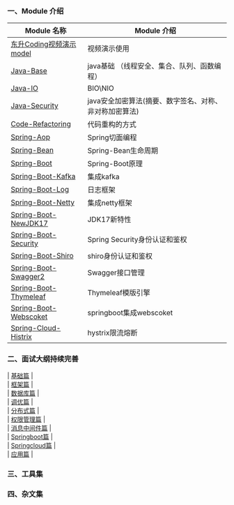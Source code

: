 
### 一、Module 介绍

| Module 名称                                                     | Module 介绍                      |
|---------------------------------------------------------------|--------------------------------|
| [东升Coding视频演示model](./Code-Video)                             | 视频演示使用                         |
| [Java-Base](./Java-Base)                                      | java基础 （线程安全、集合、队列、函数编程）       |
| [Java-IO](/Java-IO)                                           | BIO\NIO                        |
| [Java-Security](./Java-Security)                              | java安全加密算法(摘要、数字签名、对称、非对称加密算法) |
| [Code-Refactoring](./Code-Refactoring)                        | 代码重构的方式                        |
| [Spring-Aop](./Spring-Aop)                                    | Spring切面编程                     |
| [Spring-Bean](./Spring-Bean)                                  | Spring-Bean生命周期                |
| [Spring-Boot](./Spring-Boot)                                  | Spring-Boot原理                  |
| [Spring-Boot-Kafka](./Spring-Boot-Kafka)                      | 集成kafka                        |
| [Spring-Boot-Log](./Spring-Boot-Log)                          | 日志框架                           |
| [Spring-Boot-Netty](./Spring-Boot-Netty)                      | 集成netty框架                      |
| [Spring-Boot-NewJDK17](./Spring-Boot-NewJDK17)                | JDK17新特性                       |
| [Spring-Boot-Security](./Spring-Boot-Security)                | Spring Security身份认证和鉴权         |
| [Spring-Boot-Shiro](./Spring-Boot-Shiro)                      | shiro身份认证和鉴权                   |
| [Spring-Boot-Swagger2](./Spring-Boot-Swagger2)                | Swagger接口管理                    |
| [Spring-Boot-Thymeleaf](./Spring-Boot-Thymeleaf)              | Thymeleaf模版引擎                  |
| [Spring-Boot-Webscoket](./Spring-Boot-Webscoket)              | springboot集成webscoket          |
| [Spring-Cloud-Histrix](./Spring-Cloud-Parent/Hystrix-Limiter) | hystrix限流熔断                    |


### 二、面试大纲持续完善
| [基础篇](/docs/javaInterview/%E5%9F%BA%E7%A1%80%E7%AF%87.md) | <br>
| [框架篇](/docs/javaInterview/%E6%A1%86%E6%9E%B6%E7%AF%87.md) | <br>
| [数据库篇](/docs/javaInterview/%E6%95%B0%E6%8D%AE%E5%BA%93%E7%AF%87.md) | <br>
| [调优篇](/docs/javaInterview/%E8%B0%83%E4%BC%98%E7%AF%87.md) | <br>
| [分布式篇](/docs/javaInterview/%E5%88%86%E5%B8%83%E5%BC%8F%E7%AF%87.md) | <br>
| [权限管理篇](/docs/javaInterview/%E6%9D%83%E9%99%90%E7%AE%A1%E7%90%86.md) | <br>
| [消息中间件篇](/docs/javaInterview/%E6%B6%88%E6%81%AF%E4%B8%AD%E9%97%B4%E4%BB%B6.md) | <br>
| [Springboot篇](/docs/javaInterview/SpringBoot%E5%BF%AB%E9%80%9F%E5%BC%80%E5%8F%91%E6%A1%86%E6%9E%B6.md) | <br>
| [Springcloud篇](/docs/javaInterview/%E5%BE%AE%E6%9C%8D%E5%8A%A1%E6%A1%86%E6%9E%B6SpringCloud.md) | <br>
| [应用篇](/docs/javaInterview/%E5%BA%94%E7%94%A8%E7%AF%87.md) | <br>

### 三、工具集


### 四、杂文集




